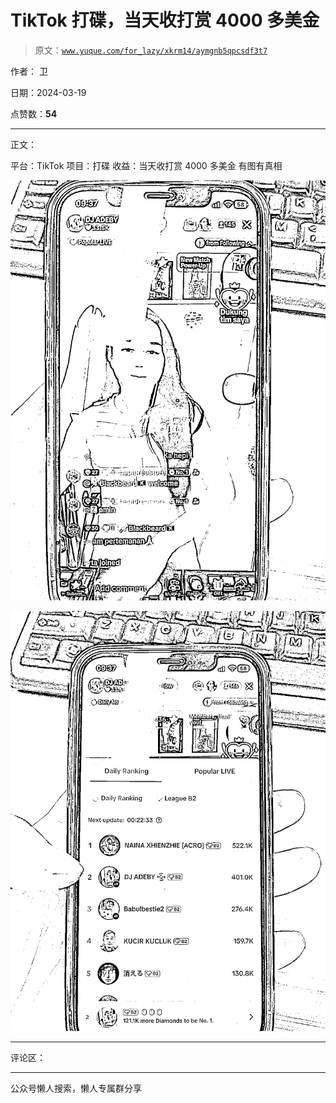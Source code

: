 # TikTok 打碟，当天收打赏 4000 多美金

> 原文：[`www.yuque.com/for_lazy/xkrm14/aymgnb5qpcsdf3t7`](https://www.yuque.com/for_lazy/xkrm14/aymgnb5qpcsdf3t7)

作者： 卫

日期：2024-03-19

点赞数：**54**

* * *

正文：

平台：TikTok 项目：打碟 收益：当天收打赏 4000 多美金 有图有真相

![](img/814b8219565c61b521b89cd295b82c2d.png)

![](img/6706593ba99c33f0ce0e44bcae65705c.png)

* * *

评论区：

* * *

公众号懒人搜索，懒人专属群分享